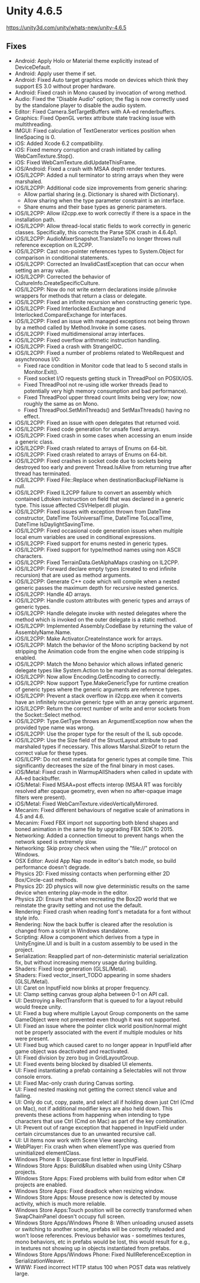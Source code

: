 # Unity 4.6.5
https://unity3d.com/unity/whats-new/unity-4.6.5

## Fixes

<ul>
<li>Android: Apply Holo or Material theme explicitly instead of DeviceDefault.</li>
<li>Android: Apply user theme if set.</li>
<li>Android: Fixed Auto target graphics mode on devices which think they support ES 3.0 without proper hardware.</li>
<li>Android: Fixed crash in Mono caused by invocation of wrong method.</li>
<li>Audio:&nbsp;Fixed the "Disable Audio" option; the flag is now correctly used by the standalone player to disable the audio system.</li>
<li>Editor: Fixed Camera.SetTargetBuffers with AA-ed renderbuffers.</li>
<li>Graphics: Fixed OpenGL vertex attribute state tracking issue with multithreading.</li>
<li>IMGUI: Fixed calculation of TextGenerator vertices position when lineSpacing is 0.</li>
<li>iOS: Added Xcode 6.2 compatibility.</li>
<li>iOS: Fixed memory corruption and crash initiated by calling WebCamTexture.Stop().</li>
<li>iOS: Fixed WebCamTexture.didUpdateThisFrame.</li>
<li>iOS/Android: Fixed a crash with MSAA depth render textures.</li>
<li>iOS/IL2CPP: Added a null terminator to string arrays when they were marshaled.</li>
<li>iOS/IL2CPP: Additional code size improvements from generic sharing: 
<ul>
<li>Allow partial sharing (e.g. Dictionary is shared with Dictionary).</li>
<li>Allow sharing when the type parameter constraint is an interface.</li>
<li>Share enums and their base types as generic parameters.</li>
</ul></li>
<li>iOS/IL2CPP: Allow il2cpp.exe to work correctly if there is a space in the installation path.</li>
<li>iOS/IL2CPP: Allow thread-local static fields to work correctly in generic classes. Specifically, this corrects the Parse SDK crash in 4.6.4p1.</li>
<li>iOS/IL2CPP: AudioMixerSnapshot.TranslateTo no longer throws null reference exception on IL2CPP.</li>
<li>iOS/IL2CPP: Cast non-pointer references types to System.Object for comparison in conditional statements.</li>
<li>iOS/IL2CPP: Corrected an InvalidCastException that can occur when setting an array value.</li>
<li>iOS/IL2CPP: Corrected the behavior of CultureInfo.CreateSpecificCulture.</li>
<li>iOS/IL2CPP: Now do not write extern declarations inside p/invoke wrappers for methods that return a class or delegate.</li>
<li>iOS/IL2CPP: Fixed an infinite recursion when constructing generic type.</li>
<li>iOS/IL2CPP: Fixed Interlocked.Exchange and Interlocked.CompareExchange for interfaces.</li>
<li>iOS/IL2CPP: Fixed an issue with managed exceptions not being thrown by a method called by Method.Invoke in some cases.</li>
<li>iOS/IL2CPP: Fixed multidimensional array interfaces.</li>
<li>iOS/IL2CPP:&nbsp;Fixed overflow arithmetic instruction handling.</li>
<li>iOS/IL2CPP: Fixed a crash with StrangeIOC.</li>
<li>iOS/IL2CPP: Fixed a number of problems related to WebRequest and asynchronous I/O: 
<ul>
<li>Fixed race condition in Monitor code that lead to 5 second stalls in Monitor.Exit().</li>
<li>Fixed socket I/O requests getting stuck in ThreadPool on POSIX/iOS.</li>
<li>Fixed ThreadPool not re-using idle worker threads (lead to potentially very high memory consumption and bad performance).</li>
<li>Fixed ThreadPool upper thread count limits being very low; now roughly the same as on Mono.</li>
<li>Fixed ThreadPool.SetMinThreads() and SetMaxThreads() having no effect.</li>
</ul></li>
<li>iOS/IL2CPP: Fixed an issue with open delegates that returned void.</li>
<li>iOS/IL2CPP: Fixed code generation for unsafe fixed arrays.</li>
<li>iOS/IL2CPP: Fixed crash in some cases when accessing an enum inside a generic class.</li>
<li>iOS/IL2CPP: Fixed crash related to arrays of Enums on 64-bit.</li>
<li>iOS/IL2CPP: Fixed crash related to arrays of Enums on 64-bit.</li>
<li>iOS/IL2CPP: Fixed crashes in socket code due to sockets being destroyed too early and prevent Thread.IsAlive from returning true after thread has terminated.</li>
<li>iOS/IL2CPP: Fixed File::Replace when destinationBackupFileName is null.</li>
<li>iOS/IL2CPP: Fixed IL2CPP failure to convert an assembly which contained Ldtoken instruction on field that was declared in a generic type. This issue affected CSVHelper.dll plugin.</li>
<li>iOS/IL2CPP: Fixed issues with exception thrown from DateTime constructor, DateTime ToUniversalTime, DateTime ToLocalTime, DateTime IsDaylightSavingTime.</li>
<li>iOS/IL2CPP: Fixed occasional code generation issues when multiple local enum variables are used in conditional expressions.</li>
<li>iOS/IL2CPP: Fixed support for enums nested in generic types.</li>
<li>iOS/IL2CPP: Fixed support for type/method names using non ASCII characters.</li>
<li>iOS/IL2CPP: Fixed TerrainData.GetAlphaMaps crashing on IL2CPP.</li>
<li>iOS/IL2CPP: Forward declare empty types (created to end infinite recursion) that are used as method arguments.</li>
<li>iOS/IL2CPP: Generate C++ code which will compile when a nested generic passes the maximum depth for recursive nested generics.</li>
<li>iOS/IL2CPP: Handle 4D arrays.</li>
<li>iOS/IL2CPP: Handle custom attributes with generic types and arrays of generic types.</li>
<li>iOS/IL2CPP: Handle delegate invoke with nested delegates where the method which is invoked on the outer delegate is a static method.</li>
<li>iOS/IL2CPP:&nbsp;Implemented Assembly.CodeBase by returning the value of AssemblyName.Name.</li>
<li>iOS/IL2CPP: Make Activator.CreateInstance work for arrays.</li>
<li>iOS/IL2CPP: Match the behavior of the Mono scripting backend by not stripping the Animation code from the engine when code stripping is enabled.</li>
<li>iOS/IL2CPP: Match the Mono behavior which allows inflated generic delegate types like System.Action to be marshaled as normal delegates.</li>
<li>iOS/IL2CPP: Now allow Encoding.GetEncoding to correctly.</li>
<li>iOS/IL2CPP: Now support Type.MakeGenericType for runtime creation of generic types where the generic arguments are reference types.</li>
<li>iOS/IL2CPP: Prevent a stack overflow in il2cpp.exe when it converts have an infinitely recursive generic type with an array generic argument.</li>
<li>iOS/IL2CPP: Return the correct number of write and error sockets from the Socket::Select method.</li>
<li>iOS/IL2CPP: Type.GetType throws an ArgumentException now when the provided type name was wrong.</li>
<li>iOS/IL2CPP: Use the proper type for the result of the IL sub opcode.</li>
<li>iOS/IL2CPP: Use the Size field of the StructLayout attribute to pad marshaled types if necessary. This allows Marshal.SizeOf to return the correct value for these types.</li>
<li>iOS/ILCPP: Do not emit metadata for generic types at compile time. This significantly decreases the size of the final binary in most cases.</li>
<li>iOS/Metal: Fixed crash in WarmupAllShaders when called in update with AA-ed backbuffer.</li>
<li>iOS/Metal: Fixed MSAA+post effects interop (MSAA RT was forcibly resolved after opaque geometry, even when no after-opaque image filters were present).</li>
<li>iOS/Metal: Fixed WebCamTexture.videoVerticallyMirrored.</li>
<li>Mecanim: Fixed different behaviours of negative scale of animations in 4.5 and 4.6.</li>
<li>Mecanim: Fixed FBX import not supporting both blend shapes and boned animation in the same file by upgrading FBX SDK to 2015.</li>
<li>Networking: Added a connection timeout to prevent hangs when the network speed is extremely slow.</li>
<li>Networking: Skip proxy check when using the "file://" protocol on Windows.</li>
<li>OSX Editor: Avoid App Nap mode in editor's batch mode, so build performance doesn't degrade.</li>
<li>Physics 2D: Fixed missing contacts when performing either 2D Box/Circle-cast methods.</li>
<li>Physics 2D: 2D physics will now give deterministic results on the same device when entering play-mode in the editor.</li>
<li>Physics 2D: Ensure that when recreating the Box2D world that we reinstate the gravity setting and not use the default.</li>
<li>Rendering: Fixed crash when reading font's metadata for a font without style info.</li>
<li>Rendering: Now the back buffer is cleared after the resolution is changed from a script in&nbsp;Windows standalone.</li>
<li>Scripting: Allow a component which derives from a type in UnityEngine.UI and is built in a custom assembly to be used in the project.</li>
<li>Serialization: Reapplied part of non-deterministic material serialization fix, but without increasing memory usage during building.</li>
<li>Shaders: Fixed loop generation (GLSL/Metal).</li>
<li>Shaders: Fixed vector_insert_TODO appearing in some shaders (GLSL/Metal).</li>
<li>UI: Caret on InputField now blinks at proper frequency.</li>
<li>UI: Clamp setting canvas group alpha between 0-1 on API call.</li>
<li>UI: Destroying a RectTransform that is queued to for a layout rebuild would freeze unity.</li>
<li>UI: Fixed a bug where multiple Layout Group components on the same GameObject were not prevented even though it was not supported.</li>
<li>UI: Fixed an issue where the pointer click world position/normal might not be properly associated with the event if multiple modules or hits were present.</li>
<li>UI: Fixed bug which caused caret to no longer appear in InputField after game object was deactivated and reactivated.</li>
<li>UI: Fixed division by zero bug in GridLayoutGroup.</li>
<li>UI: Fixed events being blocked by disabled UI elements.</li>
<li>UI: Fixed instantiating a prefab containing a Selectables will not throw console errors.</li>
<li>UI: Fixed Mac-only crash during Canvas sorting.</li>
<li>UI: Fixed nested masking not getting the correct stencil value and failing.</li>
<li>UI: Only do cut, copy, paste, and select all if holding down just Ctrl (Cmd on Mac), not if additional modifier keys are also held down. This prevents these actions from happening when intending to type characters that use Ctrl (Cmd on Mac) as part of the key combination.</li>
<li>UI: Prevent out of range exception that happened in InputField under certain circumstances due to an unwanted recursive call.</li>
<li>UI: UI items now work with Scene View searching.</li>
<li>WebPlayer: Fix crash when when elementType was queried from uninitialized elementClass.</li>
<li>Windows Phone 8: Uppercase first letter in InputField.</li>
<li>Windows Store Apps: Build&amp;Run disabled when using Unity CSharp projects.</li>
<li>Windows Store Apps: Fixed problems with build from editor when C# projects are enabled.</li>
<li>Windows Store Apps: Fixed deadlock when resizing window.</li>
<li>Windows Store Apps: Mouse presence now is detected by mouse activity, which is much more reliable.</li>
<li>Windows Store Apps:Touch position will be correctly transformed when SwapChainPanel doesn't occupy full screen.</li>
<li>Windows Store Apps/Windows Phone 8: When unloading unused assets or switching to another scene, prefabs will be correctly reloaded and won't loose references. Previous behavior was - sometimes textures, mono behaviors, etc in prefabs would be lost, this would result for e.g., in textures not showing up in objects instantiated from prefabs.</li>
<li>Windows Store Apps/Windows Phone: Fixed NullReferenceException in SerializationWeaver.</li>
<li>WWW: Fixed&nbsp;incorrect HTTP status 100 when POST data was relatively large.</li>
</ul>

